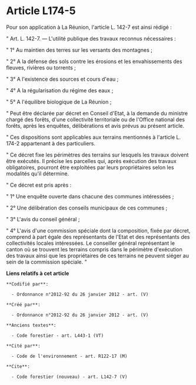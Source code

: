 # Article L174-5

Pour son application à La Réunion, l'article L. 142-7 est ainsi rédigé : 

" Art. L. 142-7. ― L'utilité publique des travaux reconnus nécessaires : 

" 1° Au maintien des terres sur les versants des montagnes ; 

" 2° A la défense des sols contre les érosions et les envahissements des fleuves, rivières ou torrents ; 

" 3° A l'existence des sources et cours d'eau ; 

" 4° A la régularisation du régime des eaux ; 

" 5° A l'équilibre biologique de La Réunion ; 

" Peut être déclarée par décret en Conseil d'Etat, à la demande du ministre chargé des forêts, d'une collectivité
territoriale ou de l'Office national des forêts, après les enquêtes, délibérations et avis prévus au présent article. 

" Ces dispositions sont applicables aux terrains mentionnés à l'article L. 174-2 appartenant à des particuliers. 

" Ce décret fixe les périmètres des terrains sur lesquels les travaux doivent être exécutés. Il précise les parcelles qui,
après exécution des travaux obligatoires, pourront être exploitées par leurs propriétaires selon les modalités qu'il
détermine. 

" Ce décret est pris après : 

" 1° Une enquête ouverte dans chacune des communes intéressées ; 

" 2° Une délibération des conseils municipaux de ces communes ; 

" 3° L'avis du conseil général ; 

" 4° L'avis d'une commission spéciale dont la composition, fixée par décret, comprend à part égale des représentants de
l'Etat et des représentants des collectivités locales intéressées. Le conseiller général représentant le canton où se
trouvent les terrains compris dans le périmètre d'exécution des travaux ainsi que les propriétaires de ces terrains ne
peuvent siéger au sein de la commission spéciale. "

**Liens relatifs à cet article**

	**Codifié par**:

	  - Ordonnance n°2012-92 du 26 janvier 2012 - art. (V)

	**Créé par**:

	  - Ordonnance n°2012-92 du 26 janvier 2012 - art. (V)

	**Anciens textes**:

	  - Code forestier - art. L443-1 (VT)

	**Cité par**:

	  - Code de l'environnement - art. R122-17 (M)

	**Cite**:

	  - Code forestier (nouveau) - art. L142-7 (V)
